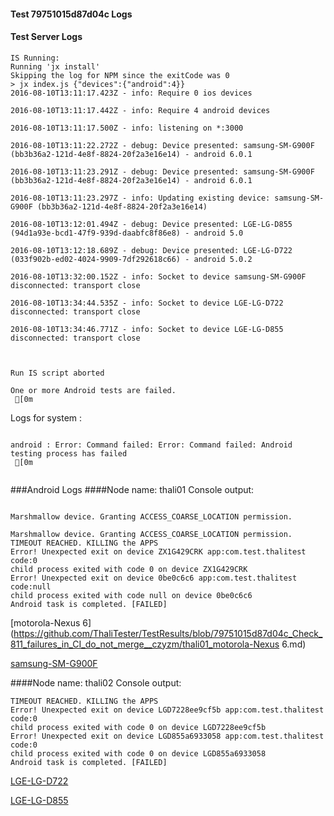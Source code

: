 #### Test 79751015d87d04c Logs

#### Test Server Logs
```
IS Running:
Running 'jx install'
Skipping the log for NPM since the exitCode was 0
> jx index.js {"devices":{"android":4}}
2016-08-10T13:11:17.423Z - info: Require 0 ios devices

2016-08-10T13:11:17.442Z - info: Require 4 android devices

2016-08-10T13:11:17.500Z - info: listening on *:3000

2016-08-10T13:11:22.272Z - debug: Device presented: samsung-SM-G900F (bb3b36a2-121d-4e8f-8824-20f2a3e16e14) - android 6.0.1

2016-08-10T13:11:23.291Z - debug: Device presented: samsung-SM-G900F (bb3b36a2-121d-4e8f-8824-20f2a3e16e14) - android 6.0.1

2016-08-10T13:11:23.297Z - info: Updating existing device: samsung-SM-G900F (bb3b36a2-121d-4e8f-8824-20f2a3e16e14)

2016-08-10T13:12:01.494Z - debug: Device presented: LGE-LG-D855 (94d1a93e-bcd1-47f9-939d-daabfc8f86e8) - android 5.0

2016-08-10T13:12:18.689Z - debug: Device presented: LGE-LG-D722 (033f902b-ed02-4024-9909-7df292618c66) - android 5.0.2

2016-08-10T13:32:00.152Z - info: Socket to device samsung-SM-G900F disconnected: transport close

2016-08-10T13:34:44.535Z - info: Socket to device LGE-LG-D722 disconnected: transport close

2016-08-10T13:34:46.771Z - info: Socket to device LGE-LG-D855 disconnected: transport close


 
Run IS script aborted
 
One or more Android tests are failed.
 [0m

```


Logs for system : 
```

android : Error: Command failed: Error: Command failed: Android testing process has failed
 [0m


```
###Android Logs
####Node name: thali01
Console output:
```

Marshmallow device. Granting ACCESS_COARSE_LOCATION permission.

Marshmallow device. Granting ACCESS_COARSE_LOCATION permission.
TIMEOUT REACHED. KILLING the APPS
Error! Unexpected exit on device ZX1G429CRK app:com.test.thalitest code:0 
child process exited with code 0 on device ZX1G429CRK 
Error! Unexpected exit on device 0be0c6c6 app:com.test.thalitest code:null 
child process exited with code null on device 0be0c6c6 
Android task is completed. [FAILED]
```
[motorola-Nexus 6](https://github.com/ThaliTester/TestResults/blob/79751015d87d04c_Check_811_failures_in_CI_do_not_merge__czyzm/thali01_motorola-Nexus 6.md)

[samsung-SM-G900F](https://github.com/ThaliTester/TestResults/blob/79751015d87d04c_Check_811_failures_in_CI_do_not_merge__czyzm/thali01_samsung-SM-G900F.md)

####Node name: thali02
Console output:
```
TIMEOUT REACHED. KILLING the APPS
Error! Unexpected exit on device LGD7228ee9cf5b app:com.test.thalitest code:0 
child process exited with code 0 on device LGD7228ee9cf5b 
Error! Unexpected exit on device LGD855a6933058 app:com.test.thalitest code:0 
child process exited with code 0 on device LGD855a6933058 
Android task is completed. [FAILED]
```
[LGE-LG-D722](https://github.com/ThaliTester/TestResults/blob/79751015d87d04c_Check_811_failures_in_CI_do_not_merge__czyzm/thali02_LGE-LG-D722.md)

[LGE-LG-D855](https://github.com/ThaliTester/TestResults/blob/79751015d87d04c_Check_811_failures_in_CI_do_not_merge__czyzm/thali02_LGE-LG-D855.md)




